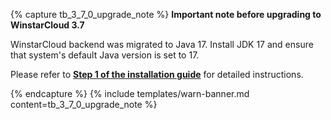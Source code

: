 {% capture tb_3_7_0_upgrade_note %}
**Important note before upgrading to WinstarCloud 3.7**

WinstarCloud backend was migrated to Java 17. Install JDK 17 and ensure that system's default Java version is set to 17.

Please refer to [**Step 1 of the installation guide**](/docs/user-guide/install/windows/#step-1-install-java-17-openjdk) for detailed instructions.

{% endcapture %}
{% include templates/warn-banner.md content=tb_3_7_0_upgrade_note %}